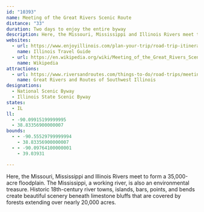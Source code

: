```yaml
---
id: "10393"
name: Meeting of the Great Rivers Scenic Route
distance: "33"
duration: Two days to enjoy the entire byway
description: Here, the Missouri, Mississippi and Illinois Rivers meet to form a 35,000-acre floodplain. The Mississippi, a working river, is also an environmental treasure. Historic 18th Century river towns, islands, bars, points and bends create beautiful scenery beneath limestone bluffs that are covered by forests extending over nearly 20,000 acres.
websites:
  - url: https://www.enjoyillinois.com/plan-your-trip/road-trip-itineraries/meeting-of-the-great-rivers/
    name: Illinois Travel Guide
  - url: https://en.wikipedia.org/wiki/Meeting_of_the_Great_Rivers_Scenic_Route
    name: Wikipedia
attractions:
  - url: https://www.riversandroutes.com/things-to-do/road-trips/meeting-of-the-great-rivers/
    name: Great Rivers and Routes of Southwest Illinois
designations:
  - National Scenic Byway
  - Illinois State Scenic Byway
states:
  - IL
ll:
  - -90.09915199999995
  - 38.83356900000007
bounds:
  - - -90.55529799999994
    - 38.83356900000007
  - - -90.09764100000001
    - 39.03931

---
```


Here, the Missouri, Mississippi and Illinois Rivers meet to form a 35,000-acre floodplain. The Mississippi, a working river, is also an environmental treasure. Historic 18th-century river towns, islands, bars, points, and bends create beautiful scenery beneath limestone bluffs that are covered by forests extending over nearly 20,000 acres.
